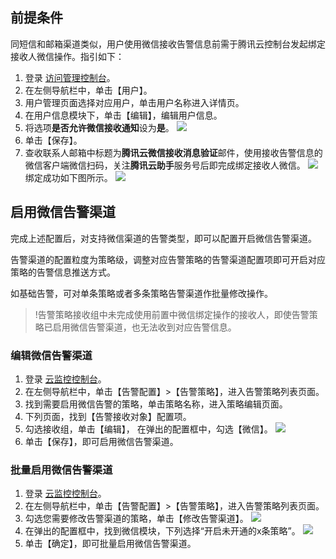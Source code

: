 ## 前提条件

同短信和邮箱渠道类似，用户使用微信接收告警信息前需于腾讯云控制台发起绑定接收人微信操作。指引如下：

1. 登录 [访问管理控制台](https://console.cloud.tencent.com/cam)。
2. 在左侧导航栏中，单击【用户】。
3. 用户管理页面选择对应用户，单击用户名称进入详情页。
4. 在用户信息模块下，单击【编辑】，编辑用户信息。
5. 将选项**是否允许微信接收通知**设为**是**。
![](https://main.qcloudimg.com/raw/a477d21e4f33921ca7a5cb6b6175fc65.png)
6. 单击【保存】。
7. 查收联系人邮箱中标题为**腾讯云微信接收消息验证**邮件，使用接收告警信息的微信客户端微信扫码，关注**腾讯云助手**服务号后即完成绑定接收人微信。
![](https://main.qcloudimg.com/raw/0738d6a555c4c8e8c3b5ff92bf6d15c2.png)
绑定成功如下图所示。
![](https://main.qcloudimg.com/raw/df5082a1d102f87ff110eaced67a8cc1.png)


## 启用微信告警渠道
完成上述配置后，对支持微信渠道的告警类型，即可以配置开启微信告警渠道。

告警渠道的配置粒度为策略级，调整对应告警策略的告警渠道配置项即可开启对应策略的告警信息推送方式。

如基础告警，可对单条策略或者多条策略告警渠道作批量修改操作。


>!告警策略接收组中未完成使用前置中微信绑定操作的接收人，即使告警策略已启用微信告警渠道，也无法收到对应告警信息。


### 编辑微信告警渠道
1. 登录 [云监控控制台](https://console.cloud.tencent.com/monitor)。
2. 在左侧导航栏中，单击【告警配置】>【告警策略】，进入告警策略列表页面。
3. 找到需要启用微信告警的策略，单击策略名称，进入策略编辑页面。
4. 下列页面，找到【告警接收对象】配置项。
5. 勾选接收组，单击【编辑】， 在弹出的配置框中，勾选【微信】。
![](https://main.qcloudimg.com/raw/c5ca92af70a8b897b416804062fc1b3e.jpg)
7. 单击【保存】，即可启用微信告警渠道。


### 批量启用微信告警渠道
1. 登录 [云监控控制台](https://console.cloud.tencent.com/monitor)。
2. 在左侧导航栏中，单击【告警配置】>【告警策略】，进入告警策略列表页面。
3. 勾选您需要修改告警渠道的策略，单击【修改告警渠道】。
![](https://main.qcloudimg.com/raw/0a961885f936514f03812e518052d5f4.png)
4. 在弹出的配置框中，找到微信模块，下列选择“开启未开通的x条策略”。
![](https://main.qcloudimg.com/raw/39b5a6731b38de1c08cb57b1d758f94f.png)
5. 单击【确定】，即可批量启用微信告警渠道。



